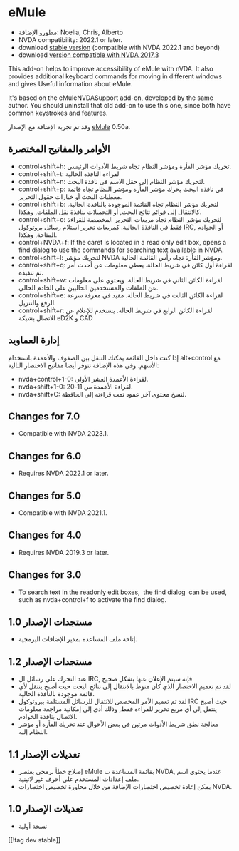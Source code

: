 # eMule #

*	مطورو الإضافة: Noelia, Chris, Alberto
*	NVDA compatibility: 2022.1 or later.
*	download [stable version][1] (compatible with NVDA 2022.1 and beyond)
*	download [version compatible with NVDA 2017.3][4]

This add-on helps to improve accessibility of eMule with nVDA.  It also
provides additional keyboard commands for moving in different windows and
gives Useful information about eMule.

It's based on the eMuleNVDASupport add-on, developed by the same author. You
should uninstall that old add-on to use this one, since both have common
keystrokes and features.

وقد تم تجربة الإضافة مع الإصدار  [eMule][2] 0.50a.

## الأوامر والمفاتيح المختصرة ##

*	control+shift+h: تحريك مؤشر الفأرة ومؤشر النظام تجاه شريط الأدوات
  الرئيسي. 
*	control+shift+t: لقراءة النافذة الحالية
*	control+shift+n: لتحريك مؤشر النظام إلى حقل الاسم في نافذة البحث.
*	control+shift+p: في نافذة البحث يحرك مؤشر الفأرة ومؤشر النظام تجاه قائمة
  معطيات البحث أو خيارات حقول التحرير. 
*	control+shift+b: لتحريك مؤشر النظام تجاه القائمة الموجودة بالنافذة
  الحالية. كالانتقال إلى قوائم نتائج البحث, أو التحميلات بنافذة نقل الملفات,
  وهكذا.
*	control+shift+o: لتحريك مؤشر النظام تجاه مربعات التحرير المخصصة للقراءة
  فقط في النافذة الحالية.  كمربعات تحرير استلام رسائل بروتوكول IRC, أو
  الخوادم المتاحة, وهكذا.
*	control+NVDA+f: If the caret is located in a read only edit box, opens a
  find dialog to use the commands for searching text available in NVDA.
*	control+shift+l: لتحريك مؤشر NVDA ومؤشر الفأرة تجاه رأس القائمة الحالية. 
*	control+shift+q: لقراءة أول كائن في شريط الحالة. يعطي معلومات عن أحدث أمر
  تم تنفيذه. 
*	control+shift+w: لقراءة الكائن الثاني في شريط الحالة. ويحتوي على معلومات
  عن الملفات والمستخدمين الحاليين على الخادم الحالي. 
*	control+shift+e: لقراءة الكائن الثالث في شريط الحالة. مفيد في معرفة سرعة
  الرفع والتنزيل. 
*	control+shift+r: لقراءة الكائن الرابع في شريط الحالة. يستخدم للإعلام عن
  الاتصال بشبكة eD2K و CAD

## إدارة العماويد ##

إذا كنت داخل القائمة يمكنك التنقل بين الصفوف والأعمدة باستخدام alt+control
مع الأسهم.  وفي هذه الإضافة تتوفر أيضا مفاتيح الاختصار التالية:

*	nvda+control+1-0: لقراءة الأعمدة العشر الأولى. 
*	nvda+shift+1-0: لقراءة الأعمدة من 11-20.
*	nvda+shift+C: لنسخ محتوى آخر عمود تمت قراءته إلى الحافظة.

## Changes for 7.0
* Compatible with NVDA 2023.1.

## Changes for 6.0
*	Requires NVDA 2022.1 or later.

## Changes for 5.0
*	Compatible with NVDA 2021.1.

## Changes for 4.0 ##
*	Requires NVDA 2019.3 or later.

## Changes for 3.0 ##
*	 To search text in the readonly edit boxes,  the find dialog  can be used,
   such as nvda+control+f to activate the find dialog.

## مستجدات الإصدار  1.0 ##
*	 إتاحة ملف المساعدة بمدير الإضافات البرمجية.

## مستجدات الإصدار 1.2 ##
*	 عند التحرك على رسائل ال IRC, فإنه سيتم الإعلان عنها بشكل صحيح
*	 لقد تم تعميم الاختصار الذي كان منوط بالانتقال إلى نتائج البحث حيث أصبح
   ينتقل لأي قائمة موجودة بالنافذة الحالية.
*	 لقد تم تعميم الأمر المخصص للانتقال للرسائل المستلمة ببروتوكول IRC حيث
   أصبح ينتقل إلى أي مربع تحرير للقراءة فقط, وذلك أدى إلى إمكانية مراجعة
   معلومات الاتصال بنافذة الخوادم.
*	 معالجة نطق شريط الأدوات مرتين في بعض الأحوال عند تحريك الفأرة أو مؤشر
   النظام إليه.

## تعديلات الإصدار  1.1 ##
*	 إصلاح خطأ برمجي بعنصر eMule بقائمة المساعدة ب NVDA, عندما يحتوي اسم ملف
   إعدادات المستخدم على أحرف غير لاتينية.
*	 يمكن إعادة تخصيص اختصارات الإضافة من خلال محاورة تخصيص اختصارات NVDA.

## تعديلات الإصدار  1.0 ##
*	 نسخة أولية

[[!tag dev stable]]

[1]: https://addons.nvda-project.org/files/get.php?file=eMule

[2]: https://www.emule-project.net


[4]: http://addons.nvda-project.org/files/get.php?file=em-o
